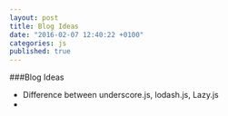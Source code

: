 ```yaml
---
layout: post
title: Blog Ideas
date: "2016-02-07 12:40:22 +0100"
categories: js
published: true
---
```



###Blog Ideas
- Difference between underscore.js, lodash.js, Lazy.js
- 
